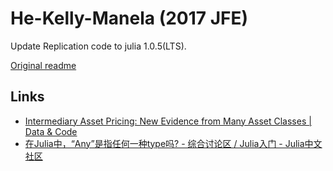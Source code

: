# He-Kelly-Manela (2017 JFE)

Update Replication code to julia 1.0.5(LTS).

[Original readme](./readme.txt)

## Links

- [Intermediary Asset Pricing: New Evidence from Many Asset Classes | Data & Code](http://apps.olin.wustl.edu/faculty/manela/data.html)
- [在Julia中，“Any”是指任何一种type吗? - 综合讨论区 / Julia入门 - Julia中文社区](https://discourse.juliacn.com/t/topic/2685)
